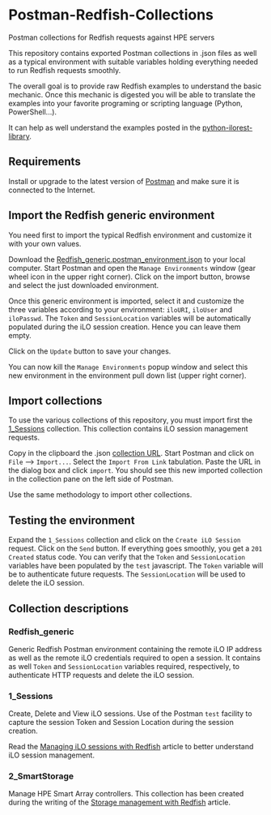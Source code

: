 # Postman-Redfish-Collections

Postman collections for Redfish requests against HPE servers

This repository contains exported Postman collections in .json files as well as a typical environment with suitable variables holding everything needed to run Redfish requests smoothly.

The overall goal is to provide raw Redfish examples to understand the basic mechanic. Once this mechanic is digested you will be able to translate the examples into your favorite programing or scripting language (Python, PowerShell...).

It can help as well understand the examples posted in the [python-ilorest-library](https://github.com/HewlettPackard/python-ilorest-library/tree/master/examples/Redfish).

## Requirements

Install or upgrade to the latest version of [Postman](https://www.getpostman.com/apps) and make sure it is connected to the Internet.

## Import the Redfish generic environment

You need first to import the typical Redfish environment and customize it with your own values.

Download the [Redfish_generic.postman_environment.json](https://github.com/donzef/Postman-Redfish-Collections/blob/master/Redfish_generic.postman_environment.json) to your local computer. Start Postman and open the `Manage Environments` window (gear wheel icon in the upper right corner). Click on the import button, browse and select the just downloaded environment.  

Once this generic environment is imported, select it and customize the three variables according to your environment: `iloURI`, `iloUser` and `iloPasswd`. The `Token` and `SessionLocation` variables will be automatically populated during the iLO session creation. Hence you can leave them empty.

 Click on the `Update` button to save your changes.

You can now kill the `Manage Environments` popup window and select this new environment in the environment pull down list (upper right corner).

## Import collections

To use the various collections of this repository, you must import first the [1_Sessions](https://github.com/donzef/Postman-Redfish-Collections/blob/master/1_Sessions.postman_collection.json) collection. This collection contains iLO session management requests.

Copy in the clipboard the .json [collection URL](https://github.com/donzef/Postman-Redfish-Collections/blob/master/1_Sessions.postman_collection.json). Start Postman and click on `File` --> `Import...`. Select the `Import From Link` tabulation. Paste the URL in the dialog box and click `import`. You should see this new imported collection in the collection pane on the left side of Postman.

Use the same methodology to import other collections.

## Testing the environment

Expand the `1_Sessions` collection and click on the `Create iLO Session` request. Click on the `Send` button. If everything goes smoothly, you get a `201 Created` status code. You can verify that the `Token` and  `SessionLocation` variables have been populated by the `test` javascript. The `Token` variable will be to authenticate future requests. The `SessionLocation` will be used to delete the iLO session.

## Collection descriptions

### Redfish_generic

Generic Redfish Postman environment containing the remote iLO IP address as well as the remote iLO credentials required to open a session. It contains as well `Token` and `SessionLocation` variables required, respectively, to authenticate HTTP requests and delete the iLO session.

### 1_Sessions

Create, Delete and View iLO sessions. Use of the Postman `test` facility to capture the session Token and Session Location during the session creation.  

Read the [Managing iLO sessions with Redfish](https://developer.hpe.com/blog/managing-ilo-sessions-with-redfish) article to better understand iLO session management.

### 2_SmartStorage

Manage HPE Smart Array controllers. This collection has been created during the writing of the [Storage management with Redfish](https://developer.hpe.com/blog/storage-management-with-redfish) article.

